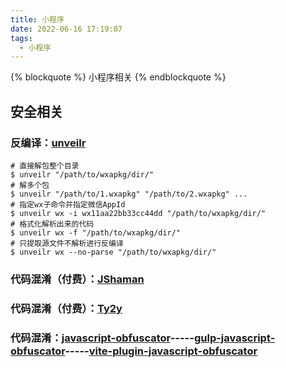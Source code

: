 ```yaml
---
title: 小程序
date: 2022-06-16 17:19:07
tags:
  - 小程序
---
```


{% blockquote %} 小程序相关 {% endblockquote %}

<!--more-->

## 安全相关

### 反编译：[unveilr](https://github.com/hzzheyang/unveilr-v2.0.0/blob/master/README.md)

```
# 直接解包整个目录
$ unveilr "/path/to/wxapkg/dir/"
# 解多个包
$ unveilr "/path/to/1.wxapkg" "/path/to/2.wxapkg" ...
# 指定wx子命令并指定微信AppId
$ unveilr wx -i wx11aa22bb33cc44dd "/path/to/wxapkg/dir/"
# 格式化解析出来的代码
$ unveilr wx -f "/path/to/wxapkg/dir/"
# 只提取源文件不解析进行反编译
$ unveilr wx --no-parse "/path/to/wxapkg/dir/"
```

### 代码混淆（付费）：[JShaman](https://www.jshaman.com/)

### 代码混淆（付费）：[Ty2y](https://www.jsjiami.online/)

### 代码混淆：[javascript-obfuscator](https://www.npmjs.com/package/javascript-obfuscator)-----[gulp-javascript-obfuscator](https://www.npmjs.com/package/gulp-javascript-obfuscator)-----[vite-plugin-javascript-obfuscator](https://www.npmjs.com/package/vite-plugin-javascript-obfuscator)
